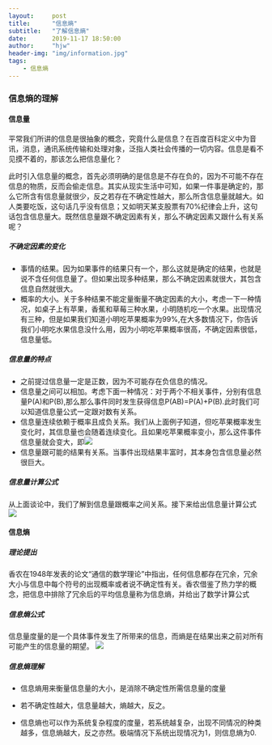 ```yaml
---
layout:     post
title:      "信息熵"
subtitle:   "了解信息熵"
date:       2019-11-17 18:50:00
author:     "hjw"
header-img: "img/information.jpg"
tags:
    - 信息熵
---
```


### 信息熵的理解

#### 信息量

平常我们所讲的信息是很抽象的概念，究竟什么是信息？在百度百科定义中为音讯，消息，通讯系统传输和处理对象，泛指人类社会传播的一切内容。信息是看不见摸不着的，那该怎么把信息量化？

此时引入信息量的概念，首先必须明确的是信息是不存在负的，因为不可能不存在信息的物质，反而会偷走信息。其实从现实生活中可知，如果一件事是确定的，那么它所含有信息量就很少，反之若存在不确定性越大，那么所含信息量就越大。如人类要吃饭，这句话几乎没有信息；又如明天某支股票有70%纪律会上升，这句话包含信息量大。既然信息量跟不确定因素有关，那么不确定因素又跟什么有关系呢？

##### 不确定因素的变化

+ 事情的结果。因为如果事件的结果只有一个，那么这就是确定的结果，也就是说不含任何信息量了。但如果出现多种结果，那么不确定因素就很大，其包含信息自然就很大。
+ 概率的大小。关于多种结果不能定量衡量不确定因素的大小，考虑一下一种情况，如桌子上有苹果，香蕉和草莓三种水果，小明随机吃一个水果。出现情况有三种，但是如果我们知道小明吃苹果概率为99%,在大多数情况下，你告诉我们小明吃水果信息没什么用，因为小明吃苹果概率很高，不确定因素很低，信息量低。

##### 信息量的特点

+ 之前提过信息量一定是正数，因为不可能存在负信息的情况。
+ 信息量之间可以相加。考虑下面一种情况：对于两个不相关事件，分别有信息量P(A)和P(B),那么那么事件同时发生获得信息P(AB)=P(A)+P(B).此时我们可以知道信息量公式一定跟对数有关系。
+ 信息量连续依赖于概率且成负关系。我们从上面例子知道，但吃苹果概率发生变化时，其信息量也会随着连续变化。且如果吃苹果概率变小，那么这件事件信息量就会变大，即<img src="http://latex.codecogs.com/gif.latex?information \propto \frac{1}{probability}">
+ 信息量跟可能的结果有关系。当事件出现结果丰富时，其本身包含信息量必然很巨大。

##### 信息量计算公式

从上面谈论中，我们了解到信息量跟概率之间关系。接下来给出信息量计算公式
<img src="http://latex.codecogs.com/gif.latex?h(x)=-\log(p(x))">

#### 信息熵

##### 理论提出

香农在1948年发表的论文“通信的数学理论”中指出，任何信息都存在冗余，冗余大小与信息中每个符号的出现概率或者说不确定性有关。香农借鉴了热力学的概念，把信息中排除了冗余后的平均信息量称为信息熵，并给出了数学计算公式

##### 信息熵公式

信息量度量的是一个具体事件发生了所带来的信息，而熵是在结果出来之前对所有可能产生的信息量的期望。
<img src="http://latex.codecogs.com/gif.latex?
H(x)=-\sum_{i=1}^{n}p(x_i)\log(p(x_i))">

##### 信息熵理解

+ 信息熵用来衡量信息量的大小，是消除不确定性所需信息量的度量

+ 若不确定性越大，信息量越大，熵越大，反之。

+ 信息熵也可以作为系统复杂程度的度量，若系统越复杂，出现不同情况的种类越多，信息熵越大，反之亦然。极端情况下系统出现情况为1，则信息熵为0.

  



